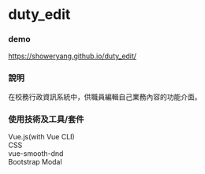 # duty_edit
### demo <br>

https://showeryang.github.io/duty_edit/ <br>

### 說明
在校務行政資訊系統中，供職員編輯自己業務內容的功能介面。

### 使用技術及工具/套件
Vue.js(with Vue CLI) <br>
CSS <br>
vue-smooth-dnd <br>
Bootstrap Modal <br>
